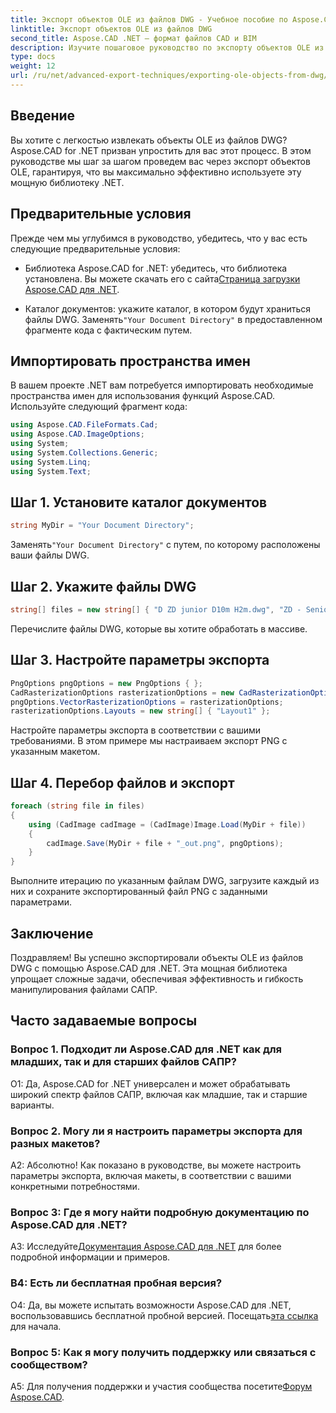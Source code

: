 ```yaml
---
title: Экспорт объектов OLE из файлов DWG - Учебное пособие по Aspose.CAD
linktitle: Экспорт объектов OLE из файлов DWG
second_title: Aspose.CAD .NET — формат файлов CAD и BIM
description: Изучите пошаговое руководство по экспорту объектов OLE из файлов DWG с помощью Aspose.CAD для .NET. Совершенствуйте свои навыки работы с файлами САПР без особых усилий.
type: docs
weight: 12
url: /ru/net/advanced-export-techniques/exporting-ole-objects-from-dwg/
---
```

## Введение

Вы хотите с легкостью извлекать объекты OLE из файлов DWG? Aspose.CAD for .NET призван упростить для вас этот процесс. В этом руководстве мы шаг за шагом проведем вас через экспорт объектов OLE, гарантируя, что вы максимально эффективно используете эту мощную библиотеку .NET. 

## Предварительные условия

Прежде чем мы углубимся в руководство, убедитесь, что у вас есть следующие предварительные условия:

-  Библиотека Aspose.CAD for .NET: убедитесь, что библиотека установлена. Вы можете скачать его с сайта[Страница загрузки Aspose.CAD для .NET](https://releases.aspose.com/cad/net/).

-  Каталог документов: укажите каталог, в котором будут храниться файлы DWG. Заменять`"Your Document Directory"` в предоставленном фрагменте кода с фактическим путем.

## Импортировать пространства имен

В вашем проекте .NET вам потребуется импортировать необходимые пространства имен для использования функций Aspose.CAD. Используйте следующий фрагмент кода:

```csharp
using Aspose.CAD.FileFormats.Cad;
using Aspose.CAD.ImageOptions;
using System;
using System.Collections.Generic;
using System.Linq;
using System.Text;
```

## Шаг 1. Установите каталог документов

```csharp
string MyDir = "Your Document Directory";
```

 Заменять`"Your Document Directory"` с путем, по которому расположены ваши файлы DWG.

## Шаг 2. Укажите файлы DWG

```csharp
string[] files = new string[] { "D ZD junior D10m H2m.dwg", "ZD - Senior D6m H2m45.dwg" };
```

Перечислите файлы DWG, которые вы хотите обработать в массиве.

## Шаг 3. Настройте параметры экспорта

```csharp
PngOptions pngOptions = new PngOptions { };
CadRasterizationOptions rasterizationOptions = new CadRasterizationOptions();
pngOptions.VectorRasterizationOptions = rasterizationOptions;
rasterizationOptions.Layouts = new string[] { "Layout1" };
```

Настройте параметры экспорта в соответствии с вашими требованиями. В этом примере мы настраиваем экспорт PNG с указанным макетом.

## Шаг 4. Перебор файлов и экспорт

```csharp
foreach (string file in files)
{
    using (CadImage cadImage = (CadImage)Image.Load(MyDir + file))
    {
        cadImage.Save(MyDir + file + "_out.png", pngOptions);
    }
}
```

Выполните итерацию по указанным файлам DWG, загрузите каждый из них и сохраните экспортированный файл PNG с заданными параметрами.

## Заключение

Поздравляем! Вы успешно экспортировали объекты OLE из файлов DWG с помощью Aspose.CAD для .NET. Эта мощная библиотека упрощает сложные задачи, обеспечивая эффективность и гибкость манипулирования файлами САПР.

## Часто задаваемые вопросы

### Вопрос 1. Подходит ли Aspose.CAD для .NET как для младших, так и для старших файлов САПР?

О1: Да, Aspose.CAD for .NET универсален и может обрабатывать широкий спектр файлов САПР, включая как младшие, так и старшие варианты.

### Вопрос 2. Могу ли я настроить параметры экспорта для разных макетов?

А2: Абсолютно! Как показано в руководстве, вы можете настроить параметры экспорта, включая макеты, в соответствии с вашими конкретными потребностями.

### Вопрос 3: Где я могу найти подробную документацию по Aspose.CAD для .NET?

 A3: Исследуйте[Документация Aspose.CAD для .NET](https://reference.aspose.com/cad/net/) для более подробной информации и примеров.

### В4: Есть ли бесплатная пробная версия?

 О4: Да, вы можете испытать возможности Aspose.CAD для .NET, воспользовавшись бесплатной пробной версией. Посещать[эта ссылка](https://releases.aspose.com/) для начала.

### Вопрос 5: Как я могу получить поддержку или связаться с сообществом?

 A5: Для получения поддержки и участия сообщества посетите[Форум Aspose.CAD](https://forum.aspose.com/c/cad/19).